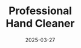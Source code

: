 ---
type: product
layout: product
date: 2025-03-27
sitemap:
  priority: 1
  changefreq: "weekly"

# SEO metadata
seoTitleSuffix: "Industrial Strength Soap Near Me"
seoDescription: >-
  Get Professional Hand Cleaner in Oklahoma. Tough on grease, gentle on hands with emollients. Ideal for mechanics, auto shops, and dealerships. Fast shipping available.

# Page content
title: "Professional <br> **Hand Cleaner**"
titlePrefix: "Oklahoma’s Top Choice for"
description: >-
  Professional Hand Cleaner for Oklahoma mechanics and auto shops. Non-solvent, skin-friendly soap tackles grease and grime with fast delivery and bulk savings.

# benefitsContent
benefitsImages:
  - image: /images/handcleaner/product-despencer.jpg
    alt: "Professional Hand Cleaner Dispenser for Oklahoma Shops"
  - image: /images/handcleaner/product-details.jpg
    alt: "Professional Hand Cleaner Variants for Mechanics"

benefitsBlocks:
  - title: "Oklahoma Mechanics Trust It"
    text: >-
      Professional Hand Cleaner is built for Oklahoma auto shops. It cuts through tough grease and oil fast, making it a go-to for local mechanics and service centers.
  - title: "Gentle on Hardworking Hands"
    text: >-
      With emollients, this soap keeps hands soft even after repeated use. Perfect for Oklahoma technicians washing up all day without dry, cracked skin.
  - title: "Eco-Friendly Cleaning Power"
    text: >-
      Made with walnut shell scrubbers, this soap is green and safe. Oklahoma shops love its biodegradable formula that still blasts away grime with ease.
  - title: "Perfect for Oklahoma Dealerships"
    text: >-
      From oil to paint, this versatile cleaner suits Oklahoma dealerships and garages. It handles all kinds of messes in automotive and industrial settings.
  - title: "No Slippery Residue"
    text: >-
      This non-greasy soap lets Oklahoma mechanics get back to work fast. No sticky hands, just clean results after every wash in the shop.
  - title: "Big Savings for Shops"
    text: >-
      Super-concentrated formula cuts usage by 75%. Oklahoma service centers save big on bulk orders, restocking less and keeping costs low.
  - title: "Fast Shipping to Oklahoma"
    text: >-
      Need mechanic supplies quick? Professional Hand Cleaner ships fast to Oklahoma, keeping your garage stocked with top-tier cleaning gear.
  - title: "Heavy-Duty Performance"
    text: >-
      Built for heavy-use, this soap powers through dirt and grease. Oklahoma diesel mechanics and body shops rely on its industrial-strength formula.
  - title: "Local Shop Favorite"
    text: >-
      Oklahoma auto repair pros choose this soap for its reliability. It’s a cost-saving, skin-friendly solution for daily use in busy workshops.

# testimonials section
testimonials:
  items:
    - name: "Jake"
      text: >-
        This soap gets grease off fast. I run a shop in Oklahoma and it’s a game-changer. Hands feel good too, not all dried out like with other stuff.
    - name: "Tina"
      text: >-
        My crew in Tulsa loves it. Cleans oil and grime quick, and we don’t need much. Saves us money and keeps the shop running smooth.
    - name: "Randy"
      text: >-
        Been using it in Oklahoma City. Best soap for diesel work—cuts through the muck in one go. Hands don’t crack either. Worth it.
    - name: "Sara"
      text: >-
        I manage a dealership in Norman. This soap’s a hit with our techs. No greasy feel and it’s gentle. Fast shipping’s a big plus too.
    - name: "Carlos"
      text: >-
        Works awesome in my Lawton garage. Grime’s gone fast and hands stay soft. Best part? One bottle lasts forever. Good deal for us.
    - name: "Lori Gomez"
      text: >-
        My husband’s a mechanic in Edmond. He says this soap beats others. Cleans deep and quick, no harsh stuff. We’ll keep buying it.
    - name: "Pete"
      text: >-
        I fix cars in Stillwater. This soap’s tough on dirt but easy on skin. Bulk order saves cash, and delivery to Oklahoma’s real fast.
    - name: "KimB"
      text: >-
        Our Muskogee shop swears by it. Grease and paint wipe right off, and it’s not rough on hands. Great for our busy service bays.
    - name: "Dave"
      text: >-
        I’m in Enid and this soap’s solid. Cleans everything—oil, ink, you name it. Hands feel fine after, and it’s cheap for the quality.

# FAQ section
faq:
  questions:
    - question: "What can Professional Hand Cleaner remove?"
      answer: >-
        It tackles grease, oil, ink, paint, tar, and glue. Oklahoma mechanics trust it for tough grime in auto shops and service centers.
    - question: "Is it safe for sensitive skin?"
      answer: >-
        Yes, it’s got conditioning agents to keep skin soft. Oklahoma techs with sensitive hands use it daily with no irritation.
    - question: "Can auto shops use it beyond automotive?"
      answer: >-
        Sure, it works great in construction and manufacturing too. Oklahoma pros rely on its versatile cleaning power.
    - question: "Does it have fragrances or dyes?"
      answer: >-
        No, it’s dye-free and fragrance-free. A natural choice for Oklahoma mechanics who want safe, simple cleaning.
    - question: "Why walnut shell scrubbers?"
      answer: >-
        They’re eco-friendly and gentle. Oklahoma shops love how they clean tough messes without harming the environment.
    - question: "How’s it better than harsh chemical soaps?"
      answer: >-
        It’s gentler, cuts dryness, and boosts safety. Oklahoma garages save on health costs with this skin-friendly option.
    - question: "How fast is shipping to Oklahoma?"
      answer: >-
        Super quick! Orders hit Oklahoma shops fast, keeping your mechanic supplies stocked without delays.
    - question: "Good for bulk orders in Oklahoma?"
      answer: >-
        Yep, concentrated formula means less restocking. Oklahoma dealerships save big with wholesale Professional Hand Cleaner.
---